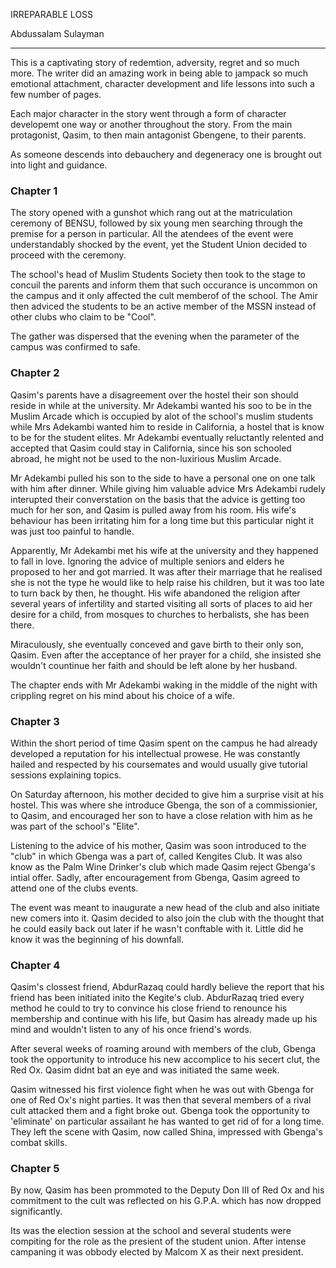 IRREPARABLE LOSS

Abdussalam Sulayman

---
This is a captivating story of redemtion, adversity, regret and so much more. The writer did an amazing work in being able to jampack so much emotional attachment, character development and life lessons into such a few number of pages. 

Each major character in the story went through a form of character developemt one way or another throughout the story. From the main protagonist, Qasim, to then main antagonist Gbengene, to their parents. 

As someone descends into debauchery and degeneracy one is brought out into light and guidance.

### Chapter 1
The story opened with a gunshot which rang out at the matriculation ceremony of BENSU, followed by six young men searching through the premise for a person in particular. All the atendees of the event were understandably shocked by the event, yet the Student Union decided to proceed with the ceremony. 

The school's head of Muslim Students Society then took to the stage to concuil the parents and inform them that such occurance is uncommon on the campus and it only affected the cult memberof of the school. The Amir then adviced the students to be an active member of the MSSN instead of other clubs who claim to be "Cool". 

The gather was dispersed that the evening when the parameter of the campus was confirmed to safe. 

### Chapter 2
Qasim's parents have a disagreement over the hostel their son should reside in while at the university. Mr Adekambi wanted his soo to be in the Muslim Arcade which is occupied by alot of the school's muslim students while Mrs Adekambi wanted him to reside in California, a hostel that is know to be for the student elites. 
Mr Adekambi eventually reluctantly relented and accepted that Qasim could stay in California, since his son schooled abroad, he might not be used to the non-luxirious  Muslim Arcade. 

Mr Adekambi pulled his son to the side to have a personal one on one talk with him after dinner. While giving him valuable advice Mrs Adekambi rudely interupted their converstation on the basis that the advice is getting too much for her son, and Qasim is pulled away from his room. His wife's behaviour has been irritating him for a long time but this particular night it was just too painful to handle. 

Apparently, Mr Adekambi met his wife at the university and they happened to fall in love. Ignoring the advice of multiple seniors and elders he proposed to her and got married. It was after their marriage that he realised she is not the type he would like to help raise his children, but it was too late to turn back by then, he thought. 
His wife abandoned the religion after several years of infertility and started visiting all sorts of places to aid her desire for a child, from mosques to churches to herbalists, she has been there. 

Miraculously, she eventually conceved and gave birth to their only son, Qasim. Even after the acceptance of her prayer for a child, she insisted she wouldn't countinue her faith and should be left alone by her husband. 

The chapter ends with Mr Adekambi waking in the middle of the night with crippling regret on his mind about his choice of a wife. 


### Chapter 3 
Within the short period of time Qasim spent on the campus he had already developed a reputation for his intellectual prowese. He was constantly hailed and respected by his coursemates and would usually give tutorial sessions explaining topics. 

On Saturday afternoon, his mother decided to give him a surprise visit at his hostel. This was where she introduce Gbenga, the son of a commissionier, to Qasim, and encouraged her son to have a close relation with him as he was part of the school's 
"Elite".

Listening to the advice of his mother, Qasim was soon introduced to the "club" in which Gbenga was a part of, called Kengites Club. It was also know as the Palm Wine Drinker's club which made Qasim reject Gbenga's intial offer. Sadly, after encouragement from Gbenga, Qasim agreed to attend one of the clubs events. 

The event was meant to inaugurate a new head of the club and also initiate new comers into it. Qasim decided to also join the club with the thought that he could easily back out later if he wasn't conftable with it. Little did he know it was the beginning of his downfall.

### Chapter 4
Qasim's clossest friend, AbdurRazaq could hardly believe the report that his friend has been initiated inito the Kegite's club. AbdurRazaq tried every method he could to try to convince his close friend to renounce his membership and continue with his life, but Qasim has already made up his mind and wouldn't listen to any of his once friend's words.

After several weeks of roaming around with members of the club, Gbenga took the opportunity to introduce his new accomplice to his secert clut, the Red Ox. Qasim didnt bat an eye and was initiated the same week. 

Qasim witnessed his first violence fight when he was out with Gbenga for one of Red Ox's night parties. It was then that several members of a rival cult attacked them and a fight broke out. Gbenga took the opportunity to 'eliminate' on particular assailant he has wanted to get rid of for a long time. They left the scene with Qasim, now called Shina, impressed with Gbenga's combat skills. 

### Chapter 5
By now, Qasim has been prommoted to the Deputy Don III of Red Ox and his commitment to the cult was reflected on his G.P.A. which has now dropped significantly. 

Its was the election session at the school and several students were compiting for the role as the presient of the student union. After intense campaning it was obbody elected by Malcom X as their next president. 



